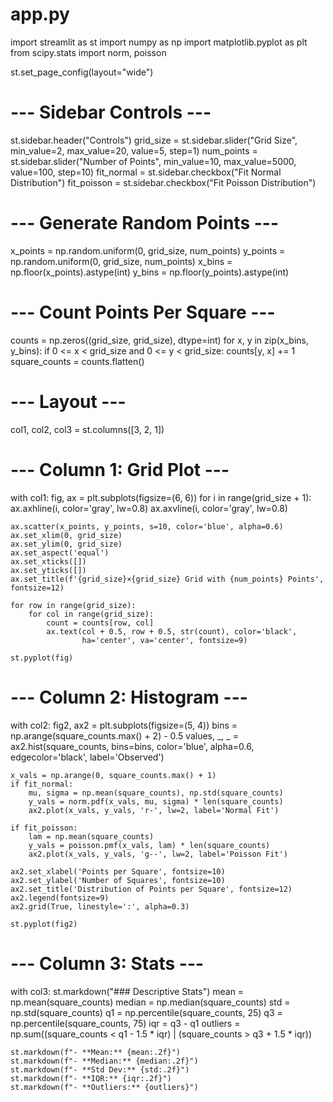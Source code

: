 # app.py

import streamlit as st
import numpy as np
import matplotlib.pyplot as plt
from scipy.stats import norm, poisson

st.set_page_config(layout="wide")

# --- Sidebar Controls ---
st.sidebar.header("Controls")
grid_size = st.sidebar.slider("Grid Size", min_value=2, max_value=20, value=5, step=1)
num_points = st.sidebar.slider("Number of Points", min_value=10, max_value=5000, value=100, step=10)
fit_normal = st.sidebar.checkbox("Fit Normal Distribution")
fit_poisson = st.sidebar.checkbox("Fit Poisson Distribution")

# --- Generate Random Points ---
x_points = np.random.uniform(0, grid_size, num_points)
y_points = np.random.uniform(0, grid_size, num_points)
x_bins = np.floor(x_points).astype(int)
y_bins = np.floor(y_points).astype(int)

# --- Count Points Per Square ---
counts = np.zeros((grid_size, grid_size), dtype=int)
for x, y in zip(x_bins, y_bins):
    if 0 <= x < grid_size and 0 <= y < grid_size:
        counts[y, x] += 1
square_counts = counts.flatten()

# --- Layout ---
col1, col2, col3 = st.columns([3, 2, 1])

# --- Column 1: Grid Plot ---
with col1:
    fig, ax = plt.subplots(figsize=(6, 6))
    for i in range(grid_size + 1):
        ax.axhline(i, color='gray', lw=0.8)
        ax.axvline(i, color='gray', lw=0.8)

    ax.scatter(x_points, y_points, s=10, color='blue', alpha=0.6)
    ax.set_xlim(0, grid_size)
    ax.set_ylim(0, grid_size)
    ax.set_aspect('equal')
    ax.set_xticks([])
    ax.set_yticks([])
    ax.set_title(f'{grid_size}×{grid_size} Grid with {num_points} Points', fontsize=12)

    for row in range(grid_size):
        for col in range(grid_size):
            count = counts[row, col]
            ax.text(col + 0.5, row + 0.5, str(count), color='black',
                    ha='center', va='center', fontsize=9)

    st.pyplot(fig)

# --- Column 2: Histogram ---
with col2:
    fig2, ax2 = plt.subplots(figsize=(5, 4))
    bins = np.arange(square_counts.max() + 2) - 0.5
    values, _, _ = ax2.hist(square_counts, bins=bins, color='blue', alpha=0.6,
                            edgecolor='black', label='Observed')

    x_vals = np.arange(0, square_counts.max() + 1)
    if fit_normal:
        mu, sigma = np.mean(square_counts), np.std(square_counts)
        y_vals = norm.pdf(x_vals, mu, sigma) * len(square_counts)
        ax2.plot(x_vals, y_vals, 'r-', lw=2, label='Normal Fit')

    if fit_poisson:
        lam = np.mean(square_counts)
        y_vals = poisson.pmf(x_vals, lam) * len(square_counts)
        ax2.plot(x_vals, y_vals, 'g--', lw=2, label='Poisson Fit')

    ax2.set_xlabel('Points per Square', fontsize=10)
    ax2.set_ylabel('Number of Squares', fontsize=10)
    ax2.set_title('Distribution of Points per Square', fontsize=12)
    ax2.legend(fontsize=9)
    ax2.grid(True, linestyle=':', alpha=0.3)

    st.pyplot(fig2)

# --- Column 3: Stats ---
with col3:
    st.markdown("### Descriptive Stats")
    mean = np.mean(square_counts)
    median = np.median(square_counts)
    std = np.std(square_counts)
    q1 = np.percentile(square_counts, 25)
    q3 = np.percentile(square_counts, 75)
    iqr = q3 - q1
    outliers = np.sum((square_counts < q1 - 1.5 * iqr) | (square_counts > q3 + 1.5 * iqr))

    st.markdown(f"- **Mean:** {mean:.2f}")
    st.markdown(f"- **Median:** {median:.2f}")
    st.markdown(f"- **Std Dev:** {std:.2f}")
    st.markdown(f"- **IQR:** {iqr:.2f}")
    st.markdown(f"- **Outliers:** {outliers}")